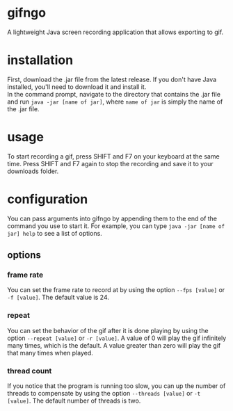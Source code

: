 # gifngo
 A lightweight Java screen recording application that allows exporting to gif.

# installation
First, download the .jar file from the latest release. If you don't have Java installed, you'll need to download it and install it.  
In the command prompt, navigate to the directory that contains the .jar file and run `java -jar [name of jar]`, where `name of jar` is simply the name of the .jar file.

# usage
To start recording a gif, press SHIFT and F7 on your keyboard at the same time. Press SHIFT and F7 again to stop the recording and save it to your downloads folder.

# configuration
You can pass arguments into gifngo by appending them to the end of the command you use to start it. For example, you can type `java -jar [name of jar] help` to see a list of options.  

## options

### frame rate
You can set the frame rate to record at by using the option `--fps [value]` or `-f [value]`. The default value is 24.

### repeat
You can set the behavior of the gif after it is done playing by using the option `--repeat [value]` or `-r [value]`. A value of 0 will play the gif infinitely many times, which is the default. A value greater than zero will play the gif that many times when played.

### thread count
If you notice that the program is running too slow, you can up the number of threads to compensate by using the option `--threads [value]` or `-t [value]`. The default number of threads is two.
